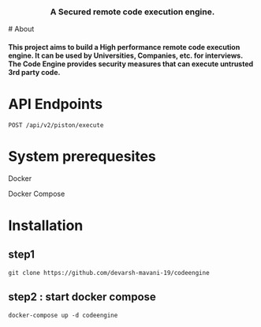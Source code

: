 <h3 align="center">A Secured remote code execution engine.</h3>
# About
<h4>
    This project aims to build a High performance remote code execution engine. It can be used by Universities, Companies, etc. for interviews. The Code Engine provides security measures that can execute untrusted 3rd party code.
</h4>

# API Endpoints
```
POST /api/v2/piston/execute
```
# System prerequesites
<p>
    Docker
</p>
<p>
    Docker Compose
</p>

# Installation
## step1
```
git clone https://github.com/devarsh-mavani-19/codeengine
```

## step2 : start docker compose
```
docker-compose up -d codeengine
```
